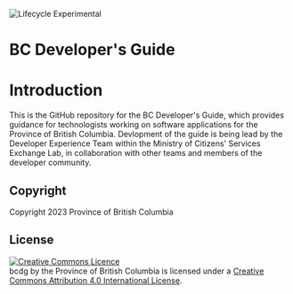 ![Lifecycle Experimental](https://img.shields.io/badge/Lifecycle-Experimental-339999 "The contents of this repositroy represent work that is in its early stages")

# BC Developer's Guide

# Introduction

This is the GitHub repository for the BC Developer's Guide, which provides guidance for technologists working on software applications for the Province of British Columbia. Devlopment of the guide is being lead by the Developer Experience Team within the Ministry of Citizens' Services Exchange Lab, in collaboration with other teams and members of the developer community.

## Copyright

Copyright 2023 Province of British Columbia

## License

<a rel="license" href="http://creativecommons.org/licenses/by/4.0/"><img alt="Creative Commons Licence"
style="border-width:0" src="https://i.creativecommons.org/l/by/4.0/80x15.png" /></a><br /><span
xmlns:dct="http://purl.org/dc/terms/" property="dct:title">bcdg</span> by <span
xmlns:cc="http://creativecommons.org/ns#" property="cc:attributionName">the Province of British Columbia
</span> is licensed under a <a rel="license" href="http://creativecommons.org/licenses/by/4.0/">
Creative Commons Attribution 4.0 International License</a>.


